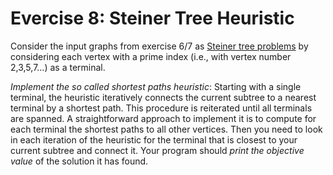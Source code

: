 # Evercise 8: Steiner Tree Heuristic

Consider the input graphs from exercise 6/7 as [Steiner tree problems](https://en.wikipedia.org/wiki/Steiner_tree_problem) by considering
each vertex with a prime index (i.e., with vertex number 2,3,5,7...) as a terminal.

*Implement the so called shortest paths heuristic*:
Starting with a single terminal, the heuristic iteratively connects the current subtree to a nearest
terminal by a shortest path. This procedure is reiterated until all terminals are spanned. A straightforward approach to implement
it is to compute for each terminal the shortest paths to all other vertices. Then you need to look in each iteration of the heuristic 
for the terminal that is closest to your current subtree and connect it.
Your program should *print the objective value* of the solution it has found.
